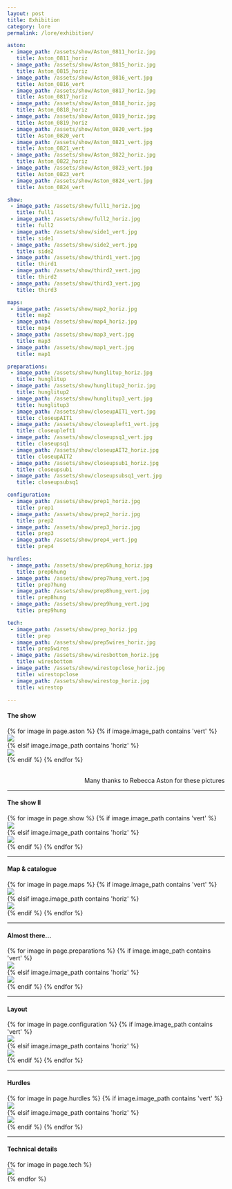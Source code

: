 ```yaml
---
layout: post
title: Exhibition
category: lore
permalink: /lore/exhibition/

aston:
 - image_path: /assets/show/Aston_0811_horiz.jpg
   title: Aston_0811_horiz
 - image_path: /assets/show/Aston_0815_horiz.jpg
   title: Aston_0815_horiz
 - image_path: /assets/show/Aston_0816_vert.jpg
   title: Aston_0816_vert
 - image_path: /assets/show/Aston_0817_horiz.jpg
   title: Aston_0817_horiz
 - image_path: /assets/show/Aston_0818_horiz.jpg
   title: Aston_0818_horiz
 - image_path: /assets/show/Aston_0819_horiz.jpg
   title: Aston_0819_horiz
 - image_path: /assets/show/Aston_0820_vert.jpg
   title: Aston_0820_vert
 - image_path: /assets/show/Aston_0821_vert.jpg
   title: Aston_0821_vert
 - image_path: /assets/show/Aston_0822_horiz.jpg
   title: Aston_0822_horiz
 - image_path: /assets/show/Aston_0823_vert.jpg
   title: Aston_0823_vert
 - image_path: /assets/show/Aston_0824_vert.jpg
   title: Aston_0824_vert

show:
 - image_path: /assets/show/full1_horiz.jpg
   title: full1
 - image_path: /assets/show/full2_horiz.jpg
   title: full2
 - image_path: /assets/show/side1_vert.jpg
   title: side1
 - image_path: /assets/show/side2_vert.jpg
   title: side2
 - image_path: /assets/show/third1_vert.jpg
   title: third1
 - image_path: /assets/show/third2_vert.jpg
   title: third2
 - image_path: /assets/show/third3_vert.jpg
   title: third3

maps:
 - image_path: /assets/show/map2_horiz.jpg
   title: map2
 - image_path: /assets/show/map4_horiz.jpg
   title: map4
 - image_path: /assets/show/map3_vert.jpg
   title: map3
 - image_path: /assets/show/map1_vert.jpg
   title: map1

preparations:
 - image_path: /assets/show/hunglitup_horiz.jpg
   title: hunglitup
 - image_path: /assets/show/hunglitup2_horiz.jpg
   title: hunglitup2
 - image_path: /assets/show/hunglitup3_vert.jpg
   title: hunglitup3
 - image_path: /assets/show/closeupAIT1_vert.jpg
   title: closeupAIT1
 - image_path: /assets/show/closeupleft1_vert.jpg
   title: closeupleft1
 - image_path: /assets/show/closeupsq1_vert.jpg
   title: closeupsq1
 - image_path: /assets/show/closeupAIT2_horiz.jpg
   title: closeupAIT2
 - image_path: /assets/show/closeupsub1_horiz.jpg
   title: closeupsub1
 - image_path: /assets/show/closeupsubsq1_vert.jpg
   title: closeupsubsq1

configuration: 
 - image_path: /assets/show/prep1_horiz.jpg
   title: prep1
 - image_path: /assets/show/prep2_horiz.jpg
   title: prep2
 - image_path: /assets/show/prep3_horiz.jpg
   title: prep3
 - image_path: /assets/show/prep4_vert.jpg
   title: prep4

hurdles:
 - image_path: /assets/show/prep6hung_horiz.jpg
   title: prep6hung
 - image_path: /assets/show/prep7hung_vert.jpg
   title: prep7hung
 - image_path: /assets/show/prep8hung_vert.jpg
   title: prep8hung
 - image_path: /assets/show/prep9hung_vert.jpg
   title: prep9hung

tech:
 - image_path: /assets/show/prep_horiz.jpg
   title: prep
 - image_path: /assets/show/prep5wires_horiz.jpg
   title: prep5wires
 - image_path: /assets/show/wiresbottom_horiz.jpg
   title: wiresbottom
 - image_path: /assets/show/wirestopclose_horiz.jpg
   title: wirestopclose
 - image_path: /assets/show/wirestop_horiz.jpg
   title: wirestop

---
```


<link href="/assets/lightbox.min.css" rel="stylesheet">

  <div class="desc"><h4>The show</h4></div>
  <div class="photo-gallery-container">
  <div id="masonry0">
  {% for image in page.aston %}
  {% if image.image_path contains 'vert' %}
  <div class="photo-gallery">
   <a href="{{ image.image_path }}" data-lightbox="Aston">
    <img src="{{ image.image_path }}">
   </a>
  </div>
  {% elsif image.image_path contains 'horiz' %}
  <div class="photo-gallery-wide">
   <a href="{{ image.image_path }}" data-lightbox="Aston">
    <img src="{{ image.image_path }}">
   </a>
  </div>
  {% endif %}
  {% endfor %}
  </div>
  &nbsp;
  <p align="right">Many thanks to Rebecca Aston for these pictures</p>
  </div>

  <div class="photo-gallery-container">
  <hr>
  <div class="desc"><h4>The show II</h4></div>
  <div id="masonry1">
  {% for image in page.show %}
  {% if image.image_path contains 'vert' %}
  <div class="photo-gallery">
   <a href="{{ image.image_path }}" data-lightbox="Show">
    <img src="{{ image.image_path }}">
   </a>
  </div>
  {% elsif image.image_path contains 'horiz' %}
  <div class="photo-gallery-wide">
   <a href="{{ image.image_path }}" data-lightbox="Show">
    <img src="{{ image.image_path }}">
   </a>
  </div>
  {% endif %}
  {% endfor %}
  </div>
  </div>

  <div class="photo-gallery-container">
  <hr>
  <div class="desc"><h4>Map & catalogue</h4></div>
  <div id="masonry2">
  {% for image in page.maps %}
  {% if image.image_path contains 'vert' %}
  <div class="photo-gallery">
   <a href="{{ image.image_path }}" data-lightbox="Maps">
    <img src="{{ image.image_path }}">
   </a>
  </div>
  {% elsif image.image_path contains 'horiz' %}
  <div class="photo-gallery-wide">
   <a href="{{ image.image_path }}" data-lightbox="Maps">
    <img src="{{ image.image_path }}">
   </a>
  </div>
  {% endif %}
  {% endfor %}
  </div>
  </div>

  <div class="photo-gallery-container">
  <hr>
  <div class="desc"><h4>Almost there...</h4></div>
  <div id="masonry3">
  {% for image in page.preparations %}
  {% if image.image_path contains 'vert' %}
  <div class="photo-gallery">
   <a href="{{ image.image_path }}" data-lightbox="Preparations">
    <img src="{{ image.image_path }}">
   </a>
  </div>
  {% elsif image.image_path contains 'horiz' %}
  <div class="photo-gallery-wide">
   <a href="{{ image.image_path }}" data-lightbox="Preparations">
    <img src="{{ image.image_path }}">
   </a>
  </div>
  {% endif %}
  {% endfor %}
  </div>
  </div>

  <div class="photo-gallery-container">
  <hr>
  <div class="desc"><h4>Layout</h4></div>
  <div id="masonry4">
  {% for image in page.configuration %}
  {% if image.image_path contains 'vert' %}
  <div class="photo-gallery">
   <a href="{{ image.image_path }}" data-lightbox="Layout">
    <img src="{{ image.image_path }}">
   </a>
  </div>
  {% elsif image.image_path contains 'horiz' %}
  <div class="photo-gallery-wide">
   <a href="{{ image.image_path }}" data-lightbox="Layout">
    <img src="{{ image.image_path }}">
   </a>
  </div>
  {% endif %}
  {% endfor %}
  </div>
  </div>

  <div class="photo-gallery-container">
  <hr>
  <div class="desc"><h4>Hurdles</h4></div>
  <div id="masonry5">
  {% for image in page.hurdles %}
  {% if image.image_path contains 'vert' %}
  <div class="photo-gallery">
   <a href="{{ image.image_path }}" data-lightbox="Hurdles">
    <img src="{{ image.image_path }}">
   </a>
  </div>
  {% elsif image.image_path contains 'horiz' %}
  <div class="photo-gallery-wide">
   <a href="{{ image.image_path }}" data-lightbox="Hurdles">
    <img src="{{ image.image_path }}">
   </a>
  </div>
  {% endif %}
  {% endfor %}
  </div>
  </div>

  <div class="photo-gallery-container">
  <hr>
  <div class="desc"><h4>Technical details</h4></div>
  <div id="masonry6">
  {% for image in page.tech %}
  <div class="photo-gallery-last">
   <a href="{{ image.image_path }}" data-lightbox="Details">
    <img src="{{ image.image_path }}">
   </a>
  </div>
  {% endfor %}
  </div>
  </div>
  
<script src="/assets/js/jquery-3.3.1.min.js"></script>
<script src="/assets/js/imagesloaded.pkgd.min.js"></script>
<script src="/assets/js/masonry.pkgd.min.js"></script>
<script src="/assets/js/lightbox.min.js"></script>

<!-- Lightbox options -->
<script>
    lightbox.option({
      'wrapAround': true,
      'fitImagesInViewport': true
    })
</script>

<!-- Masonry */ -->
<script>
  $(function() {
    var $container = $('#masonry0');
    $container.imagesLoaded( function() {
      $container.masonry({
        itemSelector: ['.photo-gallery', '.photo-gallery-wide'],
        columnWidth: '.photo-gallery'
      });
    });
  });

  $(function() {
    var $container = $('#masonry1');
    $container.imagesLoaded( function() {
      $container.masonry({
        itemSelector: ['.photo-gallery', '.photo-gallery-wide'],
        columnWidth: '.photo-gallery'
      });
    });
  });

 $(function() {
    var $container = $('#masonry2');
    $container.imagesLoaded( function() {
      $container.masonry({
        itemSelector: ['.photo-gallery', '.photo-gallery-wide'],
        columnWidth: '.photo-gallery'
      });
    });
  });

  $(function() {
    var $container = $('#masonry3');
    $container.imagesLoaded( function() {
      $container.masonry({
        itemSelector: ['.photo-gallery', '.photo-gallery-wide'],
        columnWidth: '.photo-gallery'
      });
    });
  });

  $(function() {
    var $container = $('#masonry4');
    $container.imagesLoaded( function() {
      $container.masonry({
        itemSelector: ['.photo-gallery', '.photo-gallery-wide'],
        columnWidth: '.photo-gallery'
      });
    });
  });

  $(function() {
    var $container = $('#masonry5');
    $container.imagesLoaded( function() {
      $container.masonry({
        itemSelector: ['.photo-gallery', '.photo-gallery-wide'],
        columnWidth: '.photo-gallery'
      });
    });
  });

  $(function() {
    var $container = $('#masonry6');
    $container.imagesLoaded( function() {
      $container.masonry({
        itemSelector: ['.photo-gallery-last'],
        columnWidth: '.photo-gallery-last'
      });
    });
  });
</script>
